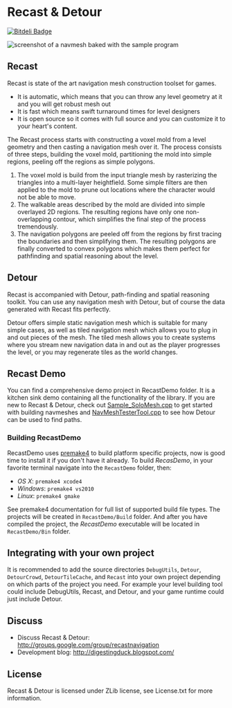 
Recast & Detour
===============

[![Bitdeli Badge](https://d2weczhvl823v0.cloudfront.net/memononen/recastnavigation/trend.png)](https://bitdeli.com/free "Bitdeli Badge")

![screenshot of a navmesh baked with the sample program](/RecastDemo/screenshot.png?raw=true)

## Recast

Recast is state of the art navigation mesh construction toolset for games.

* It is automatic, which means that you can throw any level geometry at it and you will get robust mesh out
* It is fast which means swift turnaround times for level designers
* It is open source so it comes with full source and you can customize it to your heart's content. 

The Recast process starts with constructing a voxel mold from a level geometry 
and then casting a navigation mesh over it. The process consists of three steps, 
building the voxel mold, partitioning the mold into simple regions, peeling off 
the regions as simple polygons.

1. The voxel mold is build from the input triangle mesh by rasterizing the triangles into a multi-layer heightfield. Some simple filters are  then applied to the mold to prune out locations where the character would not be able to move.
2. The walkable areas described by the mold are divided into simple overlayed 2D regions. The resulting regions have only one non-overlapping contour, which simplifies the final step of the process tremendously.
3. The navigation polygons are peeled off from the regions by first tracing the boundaries and then simplifying them. The resulting polygons are finally converted to convex polygons which makes them perfect for pathfinding and spatial reasoning about the level. 


## Detour

Recast is accompanied with Detour, path-finding and spatial reasoning toolkit. You can use any navigation mesh with Detour, but of course the data generated with Recast fits perfectly.

Detour offers simple static navigation mesh which is suitable for many simple cases, as well as tiled navigation mesh which allows you to plug in and out pieces of the mesh. The tiled mesh allows you to create systems where you stream new navigation data in and out as the player progresses the level, or you may regenerate tiles as the world changes. 


## Recast Demo

You can find a comprehensive demo project in RecastDemo folder. It is a kitchen sink demo containing all the functionality of the library. If you are new to Recast & Detour, check out [Sample_SoloMesh.cpp](/RecastDemo/Source/Sample_SoloMesh.cpp) to get started with building navmeshes and [NavMeshTesterTool.cpp](/RecastDemo/Source/NavMeshTesterTool.cpp) to see how Detour can be used to find paths.

### Building RecastDemo

RecastDemo uses [premake4](http://industriousone.com/premake) to build platform specific projects, now is good time to install it if you don't have it already. To build *RecasDemo*, in your favorite terminal navigate into the `RecastDemo` folder, then:

- *OS X*: `premake4 xcode4`
- *Windows*: `premake4 vs2010`
- *Linux*: `premake4 gmake`

See premake4 documentation for full list of supported build file types. The projects will be created in `RecastDemo/Build` folder. And after you have compiled the project, the *RecastDemo* executable will be located in `RecastDemo/Bin` folder.


## Integrating with your own project

It is recommended to add the source directories `DebugUtils`, `Detour`, `DetourCrowd`, `DetourTileCache`, and `Recast` into your own project depending on which parts of the project you need. For example your level building tool could include DebugUtils, Recast, and Detour, and your game runtime could just include Detour.


## Discuss

- Discuss Recast & Detour: http://groups.google.com/group/recastnavigation
- Development blog: http://digestingduck.blogspot.com/


## License

Recast & Detour is licensed under ZLib license, see License.txt for more information.
